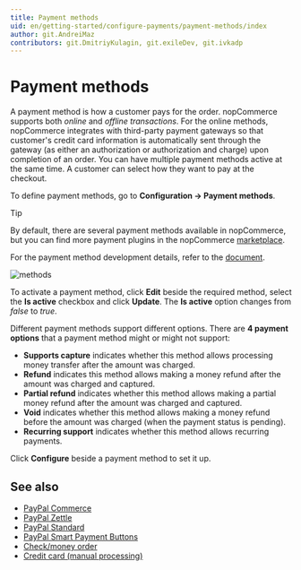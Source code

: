 ```yaml
---
title: Payment methods
uid: en/getting-started/configure-payments/payment-methods/index
author: git.AndreiMaz
contributors: git.DmitriyKulagin, git.exileDev, git.ivkadp
---
```


# Payment methods

A payment method is how a customer pays for the order. nopCommerce supports both *online* and *offline transactions*. For the online methods, nopCommerce integrates with third-party payment gateways so that customer's credit card information is automatically sent through the gateway (as either an authorization or authorization and charge) upon completion of an order. You can have multiple payment methods active at the same time. A customer can select how they want to pay at the checkout.

To define payment methods, go to **Configuration →  Payment methods**.

> [!TIP]
>
> By default, there are several payment methods available in nopCommerce, but you can find more payment plugins in the nopCommerce [marketplace](https://www.nopcommerce.com/marketplace).

For the payment method development details, refer to the [document](xref:en/developer/plugins/payment-method).

![methods](_static/index/payment-methods.jpg)

To activate a payment method, click **Edit** beside the required method, select the **Is active** checkbox and click **Update**. The **Is active** option changes from *false* to *true*.

 Different payment methods support different options. There are **4 payment options** that a payment method might or might not support:

* **Supports capture** indicates whether this method allows processing money transfer after the amount was charged.
* **Refund** indicates this method allows making a money refund after the amount was charged and captured.
* **Partial refund** indicates whether this method allows making a partial money refund after the amount was charged and captured.
* **Void** indicates whether this method allows making a money refund before the amount was charged (when the payment status is pending).
* **Recurring support** indicates whether this method allows recurring payments.

Click **Configure** beside a payment method to set it up.

## See also

* [PayPal Commerce](xref:en/getting-started/configure-payments/payment-methods/paypal-commerce)
* [PayPal Zettle](xref:en/getting-started/configure-payments/payment-methods/paypal-zettle)
* [PayPal Standard](xref:en/getting-started/configure-payments/payment-methods/paypal-standard)
* [PayPal Smart Payment Buttons](xref:en/getting-started/configure-payments/payment-methods/paypal-smart-payment-buttons)
* [Check/money order](xref:en/getting-started/configure-payments/payment-methods/check-money-order)
* [Credit card (manual processing)](xref:en/getting-started/configure-payments/payment-methods/credit-card-manual-processing)

